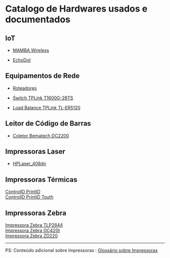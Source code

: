 # Catalogo de Hardwares usados e documentados


IoT
-----

- [MAMBA Wireless](IoT/Mouses/MAMBA_Wireless.md)</br>

- [EchoDot](IoT/EchoDot/ALEXA_EchoDot.md)</br>

Equipamentos de Rede
---------------------

- [Roteadores](Network_equips/Routers/routers-list.md)</br>

- [Switch TPLink T1600G-28TS](Network_equips/Switches/T1600G-28TS/notas.md)</br>

- [Load Balance TPLink TL-ER5120](Network_equips/Load_Balance/TL-ER5120/notas.md)</br>


Leitor de Código de Barras
---------------------------

- [Coletor Bematech DC2200](Miscellaneous/Bematech_DC-2200/notas-DC2200.md)</br>


Impressoras Laser
------------------

- [HPLaser_408dn](Printers/Impressora-lader/HP/HPLaser_408dn)</br>


Impressoras Térmicas
---------------------

[ControlID PrintID](Printers/Impressora-termica/ControlID/PrintID/notas.md)</br>
[ControlID PrintID Touth](Printers/Impressora-termica/ControlID/PrintID_Touth/notas.md)</br>


Impressoras Zebra
------------------

[Impressora Zebra TLP2844](Printers/Impressora-zebra/Zebra/TPL2844.md)</br>
[Impressora Zebra GC420t](cGC420t.md)</br>
[Impressora Zebra ZD220](Printers/Impressora-zebra/Zebra/ZD220.md)</br>


---

PS: Conteúdo adicional sobre Impressoras : 
[Glossário sobre Impressoras](Printers/glossary.md)</br>
